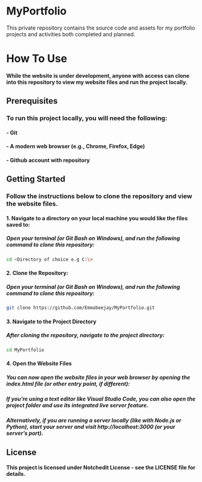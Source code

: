 # MyPortfolio
This private repository contains the source code and assets for my portfolio projects and activities both completed and planned.

# How To Use
#### While the website is under development, anyone with access can clone into this repository to view my website files and run the project locally.

## Prerequisites
### To run this project locally, you will need the following:
#### - Git
#### - A modern web browser (e.g., Chrome, Firefox, Edge)
#### - Github account with repository

## Getting Started
### Follow the instructions below to clone the repository and view the website files.
#### 1. Navigate to a directory on your local machine you would like the files saved to:
##### Open your terminal (or Git Bash on Windows), and run the following command to clone this repository:
```bash
cd <Directory of choice e.g C:\>
```
#### 2. Clone the Repository:
##### Open your terminal (or Git Bash on Windows), and run the following command to clone this repository:
```bash
git clone https://github.com/Emmabeejay/MyPortfolio.git
```
#### 3. Navigate to the Project Directory
##### After cloning the repository, navigate to the project directory:
```bash
cd MyPortfolio
```
#### 4. Open the Website Files
##### You can now open the website files in your web browser by opening the index.html file (or other entry point, if different):

##### If you’re using a text editor like Visual Studio Code, you can also open the project folder and use its integrated live server feature.
##### Alternatively, if you are running a server locally (like with Node.js or Python), start your server and visit http://localhost:3000 (or your server’s port).

## License
#### This project is licensed under Notchedit License - see the LICENSE file for details.
